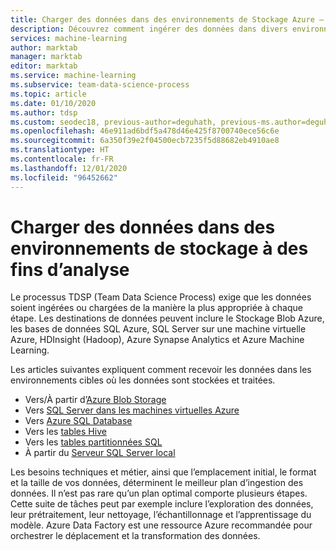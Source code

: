 ```yaml
---
title: Charger des données dans des environnements de Stockage Azure – Processus TDSP (Team Data Science Process)
description: Découvrez comment ingérer des données dans divers environnements cibles où les données sont stockées et traitées.
services: machine-learning
author: marktab
manager: marktab
editor: marktab
ms.service: machine-learning
ms.subservice: team-data-science-process
ms.topic: article
ms.date: 01/10/2020
ms.author: tdsp
ms.custom: seodec18, previous-author=deguhath, previous-ms.author=deguhath
ms.openlocfilehash: 46e911ad6bdf5a478d46e425f8700740ece56c6e
ms.sourcegitcommit: 6a350f39e2f04500ecb7235f5d88682eb4910ae8
ms.translationtype: HT
ms.contentlocale: fr-FR
ms.lasthandoff: 12/01/2020
ms.locfileid: "96452662"
---
```

# <a name="load-data-into-storage-environments-for-analytics"></a>Charger des données dans des environnements de stockage à des fins d’analyse

Le processus TDSP (Team Data Science Process) exige que les données soient ingérées ou chargées de la manière la plus appropriée à chaque étape. Les destinations de données peuvent inclure le Stockage Blob Azure, les bases de données SQL Azure, SQL Server sur une machine virtuelle Azure, HDInsight (Hadoop), Azure Synapse Analytics et Azure Machine Learning. 

Les articles suivantes expliquent comment recevoir les données dans les environnements cibles où les données sont stockées et traitées.

* Vers/À partir d’[Azure Blob Storage](move-azure-blob.md)
* Vers [SQL Server dans les machines virtuelles Azure](move-sql-server-virtual-machine.md)
* Vers [Azure SQL Database](move-sql-azure.md)
* Vers les [tables Hive](move-hive-tables.md)
* Vers les [tables partitionnées SQL](parallel-load-sql-partitioned-tables.md)
* À partir du [Serveur SQL Server local](move-sql-azure-adf.md)

Les besoins techniques et métier, ainsi que l’emplacement initial, le format et la taille de vos données, déterminent le meilleur plan d’ingestion des données. Il n’est pas rare qu’un plan optimal comporte plusieurs étapes. Cette suite de tâches peut par exemple inclure l’exploration des données, leur prétraitement, leur nettoyage, l’échantillonnage et l’apprentissage du modèle.  Azure Data Factory est une ressource Azure recommandée pour orchestrer le déplacement et la transformation des données.
